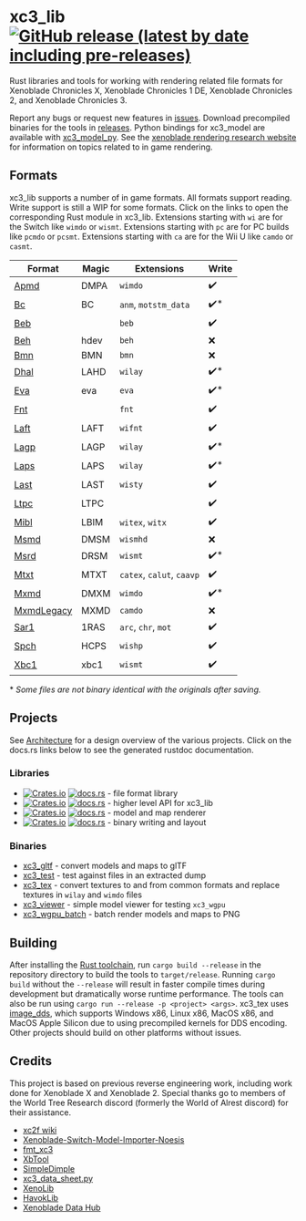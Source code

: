 # xc3_lib [![GitHub release (latest by date including pre-releases)](https://img.shields.io/github/v/release/ScanMountGoat/xc3_lib?include_prereleases)](https://github.com/ScanMountGoat/xc3_lib/releases/latest)
Rust libraries and tools for working with rendering related file formats for Xenoblade Chronicles X, Xenoblade Chronicles 1 DE, Xenoblade Chronicles 2, and Xenoblade Chronicles 3.

Report any bugs or request new features in [issues](https://github.com/ScanMountGoat/xc3_lib/issues). Download precompiled binaries for the tools in [releases](https://github.com/ScanMountGoat/xc3_lib/releases). Python bindings for xc3_model are available with [xc3_model_py](https://github.com/ScanMountGoat/xc3_model_py). See the [xenoblade rendering research website](https://scanmountgoat.github.io/xenoblade-rendering-research/) for information on topics related to in game rendering.

## Formats
xc3_lib supports a number of in game formats. All formats support reading. Write support is still a WIP for some formats. Click on the links to open the corresponding Rust module in xc3_lib. Extensions starting with `wi` are for the Switch like `wimdo` or `wismt`. Extensions starting with `pc` are for PC builds like `pcmdo` or `pcsmt`. Extensions starting with `ca` are for the Wii U like `camdo` or `casmt`.

| Format | Magic | Extensions | Write |
| --- | --- | --- | --- |
| [Apmd](https://github.com/ScanMountGoat/xc3_lib/blob/main/xc3_lib/src/apmd.rs) | DMPA | `wimdo` | ✔️ | 
| [Bc](https://github.com/ScanMountGoat/xc3_lib/blob/main/xc3_lib/src/bc.rs) | BC | `anm`, `motstm_data` |  ✔️* |
| [Beb](https://github.com/ScanMountGoat/xc3_lib/blob/main/xc3_lib/src/beb.rs) | | `beb` |  ✔️ | 
| [Beh](https://github.com/ScanMountGoat/xc3_lib/blob/main/xc3_lib/src/beh.rs) | hdev | `beh` |  ❌ | 
| [Bmn](https://github.com/ScanMountGoat/xc3_lib/blob/main/xc3_lib/src/bmn.rs) | BMN | `bmn` | ❌ | 
| [Dhal](https://github.com/ScanMountGoat/xc3_lib/blob/main/xc3_lib/src/dhal.rs) | LAHD | `wilay` | ✔️* | 
| [Eva](https://github.com/ScanMountGoat/xc3_lib/blob/main/xc3_lib/src/eva.rs) | eva | `eva` | ✔️* | 
| [Fnt](https://github.com/ScanMountGoat/xc3_lib/blob/main/xc3_lib/src/fnt.rs) | | `fnt` | ✔️ | 
| [Laft](https://github.com/ScanMountGoat/xc3_lib/blob/main/xc3_lib/src/laft.rs) | LAFT | `wifnt` | ✔️ | 
| [Lagp](https://github.com/ScanMountGoat/xc3_lib/blob/main/xc3_lib/src/lagp.rs) | LAGP | `wilay` | ✔️* | 
| [Laps](https://github.com/ScanMountGoat/xc3_lib/blob/main/xc3_lib/src/laps.rs) | LAPS | `wilay` | ✔️* | 
| [Last](https://github.com/ScanMountGoat/xc3_lib/blob/main/xc3_lib/src/last.rs) | LAST | `wisty` | ✔️ | 
| [Ltpc](https://github.com/ScanMountGoat/xc3_lib/blob/main/xc3_lib/src/ltpc.rs) | LTPC | | ✔️ | 
| [Mibl](https://github.com/ScanMountGoat/xc3_lib/blob/main/xc3_lib/src/mibl.rs) | LBIM | `witex`, `witx` | ✔️ | 
| [Msmd](https://github.com/ScanMountGoat/xc3_lib/blob/main/xc3_lib/src/msmd.rs) | DMSM | `wismhd` | ❌ | 
| [Msrd](https://github.com/ScanMountGoat/xc3_lib/blob/main/xc3_lib/src/msrd.rs) | DRSM |  `wismt` | ✔️* |
| [Mtxt](https://github.com/ScanMountGoat/xc3_lib/blob/main/xc3_lib/src/mtxt.rs) | MTXT | `catex`, `calut`, `caavp` | ✔️ | 
| [Mxmd](https://github.com/ScanMountGoat/xc3_lib/blob/main/xc3_lib/src/mxmd.rs) | DMXM | `wimdo` | ✔️* | 
| [MxmdLegacy](https://github.com/ScanMountGoat/xc3_lib/blob/main/xc3_lib/src/mxmd/legacy.rs) | MXMD | `camdo` | ❌ | 
| [Sar1](https://github.com/ScanMountGoat/xc3_lib/blob/main/xc3_lib/src/sar1.rs) | 1RAS | `arc`, `chr`, `mot` | ✔️ | 
| [Spch](https://github.com/ScanMountGoat/xc3_lib/blob/main/xc3_lib/src/spch.rs) | HCPS | `wishp` | ✔️ | 
| [Xbc1](https://github.com/ScanMountGoat/xc3_lib/blob/main/xc3_lib/src/xbc1.rs) | xbc1 | `wismt` | ✔️ | 

\* *Some files are not binary identical with the originals after saving.*

## Projects
See [Architecture](https://github.com/ScanMountGoat/xc3_lib/blob/main/ARCHITECTURE.md) for a design overview of the various projects. 
Click on the docs.rs links below to see the generated rustdoc documentation.

### Libraries
- [![Crates.io](https://img.shields.io/crates/v/xc3_lib.svg?label=xc3_lib)](https://crates.io/crates/xc3_lib) [![docs.rs](https://docs.rs/xc3_lib/badge.svg)](https://docs.rs/xc3_lib/) - file format library
- [![Crates.io](https://img.shields.io/crates/v/xc3_model.svg?label=xc3_model)](https://crates.io/crates/xc3_model) [![docs.rs](https://docs.rs/xc3_model/badge.svg)](https://docs.rs/xc3_model/) - higher level API for xc3_lib
- [![Crates.io](https://img.shields.io/crates/v/xc3_wgpu.svg?label=xc3_wgpu)](https://crates.io/crates/xc3_wgpu) [![docs.rs](https://docs.rs/xc3_wgpu/badge.svg)](https://docs.rs/xc3_wgpu/) - model and map renderer
- [![Crates.io](https://img.shields.io/crates/v/xc3_write.svg?label=xc3_write)](https://crates.io/crates/xc3_write) [![docs.rs](https://docs.rs/xc3_write/badge.svg)](https://docs.rs/xc3_write/) - binary writing and layout

### Binaries
- [xc3_gltf](https://github.com/ScanMountGoat/xc3_lib/tree/main/xc3_gltf) - convert models and maps to glTF
- [xc3_test](https://github.com/ScanMountGoat/xc3_lib/tree/main/xc3_test) - test against files in an extracted dump
- [xc3_tex](https://github.com/ScanMountGoat/xc3_lib/tree/main/xc3_tex) - convert textures to and from common formats and replace textures in `wilay` and `wimdo` files
- [xc3_viewer](https://github.com/ScanMountGoat/xc3_lib/tree/main/xc3_viewer) - simple model viewer for testing `xc3_wgpu`
- [xc3_wgpu_batch](https://github.com/ScanMountGoat/xc3_lib/tree/main/xc3_wgpu_batch) - batch render models and maps to PNG

## Building
After installing the [Rust toolchain](https://www.rust-lang.org/tools/install), run `cargo build --release` in the repository directory to build the tools to `target/release`.
Running `cargo build` without the `--release` will result in faster compile times during development but dramatically worse runtime performance. The tools can also be run using `cargo run --release -p <project> <args>`. xc3_tex uses [image_dds](https://github.com/ScanMountGoat/image_dds), which supports Windows x86, Linux x86, MacOS x86, and MacOS Apple Silicon due to using precompiled kernels for DDS encoding. Other projects should build on other platforms without issues.

## Credits
This project is based on previous reverse engineering work, including work done for Xenoblade X and Xenoblade 2.
Special thanks go to members of the World Tree Research discord (formerly the World of Alrest discord) for their assistance.
* [xc2f wiki](https://github.com/atnavon/xc2f/wiki)
* [Xenoblade-Switch-Model-Importer-Noesis](https://github.com/Turk645/Xenoblade-Switch-Model-Importer-Noesis)
* [fmt_xc3](https://github.com/Joschuka/fmt_xc3)
* [XbTool](https://github.com/AlexCSDev/XbTool)
* [SimpleDimple](https://github.com/modeco80/SimpleDimple)
* [xc3_data_sheet.py](https://gist.github.com/RoccoDev/935c43c98384115f56dd3af57667b030)
* [XenoLib](https://github.com/PredatorCZ/XenoLib)
* [HavokLib](https://github.com/PredatorCZ/HavokLib)
* [Xenoblade Data Hub](https://xenobladedata.github.io/)

